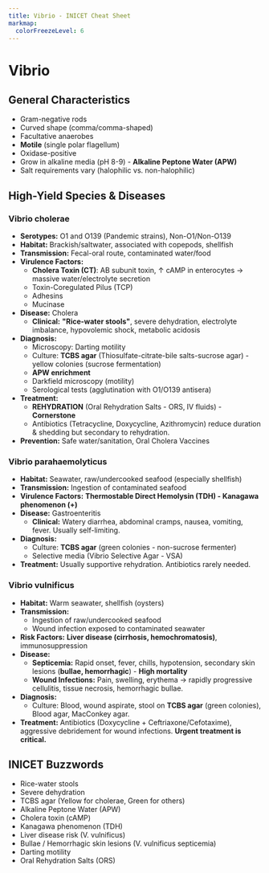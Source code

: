 ```yaml
---
title: Vibrio - INICET Cheat Sheet
markmap:
  colorFreezeLevel: 6
---
```


# Vibrio

## General Characteristics
- Gram-negative rods
- Curved shape (comma/comma-shaped)
- Facultative anaerobes
- **Motile** (single polar flagellum)
- Oxidase-positive
- Grow in alkaline media (pH 8-9) - **Alkaline Peptone Water (APW)**
- Salt requirements vary (halophilic vs. non-halophilic)

## High-Yield Species & Diseases

### Vibrio cholerae
- **Serotypes:** O1 and O139 (Pandemic strains), Non-O1/Non-O139
- **Habitat:** Brackish/saltwater, associated with copepods, shellfish
- **Transmission:** Fecal-oral route, contaminated water/food
- **Virulence Factors:**
  - **Cholera Toxin (CT)**: AB subunit toxin, ↑ cAMP in enterocytes -> massive water/electrolyte secretion
  - Toxin-Coregulated Pilus (TCP)
  - Adhesins
  - Mucinase
- **Disease:** Cholera
  - **Clinical:** **"Rice-water stools"**, severe dehydration, electrolyte imbalance, hypovolemic shock, metabolic acidosis
- **Diagnosis:**
  - Microscopy: Darting motility
  - Culture: **TCBS agar** (Thiosulfate-citrate-bile salts-sucrose agar) - yellow colonies (sucrose fermentation)
  - **APW enrichment**
  - Darkfield microscopy (motility)
  - Serological tests (agglutination with O1/O139 antisera)
- **Treatment:**
  - **REHYDRATION** (Oral Rehydration Salts - ORS, IV fluids) - **Cornerstone**
  - Antibiotics (Tetracycline, Doxycycline, Azithromycin) reduce duration & shedding but secondary to rehydration.
- **Prevention:** Safe water/sanitation, Oral Cholera Vaccines

### Vibrio parahaemolyticus
- **Habitat:** Seawater, raw/undercooked seafood (especially shellfish)
- **Transmission:** Ingestion of contaminated seafood
- **Virulence Factors:** **Thermostable Direct Hemolysin (TDH) - Kanagawa phenomenon (+)**
- **Disease:** Gastroenteritis
  - **Clinical:** Watery diarrhea, abdominal cramps, nausea, vomiting, fever. Usually self-limiting.
- **Diagnosis:**
  - Culture: **TCBS agar** (green colonies - non-sucrose fermenter)
  - Selective media (Vibrio Selective Agar - VSA)
- **Treatment:** Usually supportive rehydration. Antibiotics rarely needed.

### Vibrio vulnificus
- **Habitat:** Warm seawater, shellfish (oysters)
- **Transmission:**
  - Ingestion of raw/undercooked seafood
  - Wound infection exposed to contaminated seawater
- **Risk Factors:** **Liver disease (cirrhosis, hemochromatosis)**, immunosuppression
- **Disease:**
  - **Septicemia:** Rapid onset, fever, chills, hypotension, secondary skin lesions (**bullae, hemorrhagic**) - **High mortality**
  - **Wound Infections:** Pain, swelling, erythema -> rapidly progressive cellulitis, tissue necrosis, hemorrhagic bullae.
- **Diagnosis:**
  - Culture: Blood, wound aspirate, stool on **TCBS agar** (green colonies), Blood agar, MacConkey agar.
- **Treatment:** Antibiotics (Doxycycline + Ceftriaxone/Cefotaxime), aggressive debridement for wound infections. **Urgent treatment is critical.**

## INICET Buzzwords
- Rice-water stools
- Severe dehydration
- TCBS agar (Yellow for cholerae, Green for others)
- Alkaline Peptone Water (APW)
- Cholera toxin (cAMP)
- Kanagawa phenomenon (TDH)
- Liver disease risk (V. vulnificus)
- Bullae / Hemorrhagic skin lesions (V. vulnificus septicemia)
- Darting motility
- Oral Rehydration Salts (ORS)


